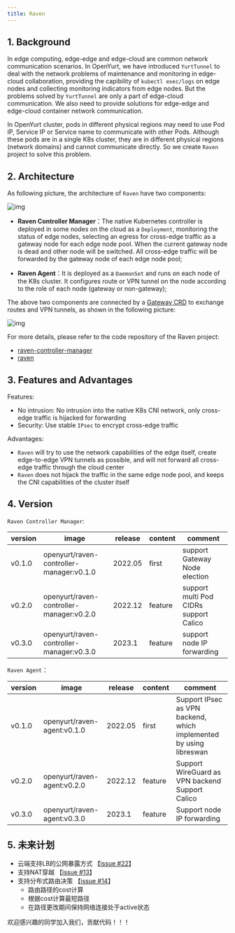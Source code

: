 ```yaml
---
title: Raven
---
```


## 1. Background

In edge computing, edge-edge and edge-cloud are common network communication scenarios. In OpenYurt, we have introduced `YurtTunnel` to deal with the network problems of maintenance and monitoring in edge-cloud collaboration, providing the capibility of `kubectl exec/logs` on edge nodes and collecting monitoring indicators from edge nodes. But the problems solved by `YurtTunnel` are only a part of edge-cloud communication. We also need to provide solutions for edge-edge and edge-cloud container network communication.

In OpenYurt cluster, pods in different physical regions may need to use Pod IP, Service IP or Service name to communicate with other Pods. Although these pods are in a single K8s cluster, they are in different physical regions (network domains) and cannot communicate directly. So we create `Raven` project to solve this problem.

## 2. Architecture

As following picture, the architecture of `Raven` have two components:

![img](../../static/img/docs/core-concepts/raven.png)

- **Raven Controller Manager**：The native Kubernetes controller is deployed in some nodes on the cloud as a `Deployment`, monitoring the status of edge nodes, selecting an egress for cross-edge traffic as a gateway node for each edge node pool. When the current gateway node is dead and other node will be switched. All cross-edge traffic will be forwarded by the gateway node of each edge node pool;

- **Raven Agent**：It is deployed as a `DaemonSet` and runs on each node of the K8s cluster. It configures route or VPN tunnel on the node according to the role of each node (gateway or non-gateway);

The above two components are connected by a [Gateway CRD](https://github.com/openyurtio/raven-controller-manager/blob/main/pkg/ravencontroller/apis/raven/v1alpha1/gateway_types.go) to exchange routes and VPN tunnels, as shown in the following picture:

![img](../../static/img/docs/core-concepts/raven-sequence-diag.png)

For more details, please refer to the code repository of the Raven project:

- [raven-controller-manager](https://github.com/openyurtio/raven-controller-manager)
- [raven](https://github.com/openyurtio/raven)

## 3. Features and Advantages

Features:

- No intrusion: No intrusion into the native K8s CNI network, only cross-edge traffic is hijacked for forwarding
- Security: Use stable `IPsec` to encrypt cross-edge traffic

Advantages:

- `Raven` will try to use the network capabilities of the edge itself, create edge-to-edge VPN tunnels as possible, and will not forward all cross-edge traffic through the cloud center
- `Raven` does not hijack the traffic in the same edge node pool, and keeps the CNI capabilities of the cluster itself

## 4. Version

`Raven Controller Manager`:

| version | image                                    | release | content | comment                                      |
|---------|------------------------------------------|---------|---------|----------------------------------------------|
| v0.1.0  | openyurt/raven-controller-manager:v0.1.0 | 2022.05 | first   | support Gateway Node election                |
| v0.2.0  | openyurt/raven-controller-manager:v0.2.0 | 2022.12 | feature | support multi Pod CIDRs <br/> support Calico |
| v0.3.0  | openyurt/raven-controller-manager:v0.3.0 | 2023.1  | feature | support node IP forwarding                   |

`Raven Agent`：

| version | image                       | release | content | comment                |
|---------|-----------------------------|---------|---------|-------------------|
| v0.1.0  | openyurt/raven-agent:v0.1.0 | 2022.05 | first   | Support IPsec as VPN backend, which implemented by using libreswan |
| v0.2.0  | openyurt/raven-agent:v0.2.0 | 2022.12 | feature | Support WireGuard as VPN backend<br/>Support Calico|
| v0.3.0  | openyurt/raven-agent:v0.3.0 | 2023.1  | feature    | Support node IP forwarding |

## 5. 未来计划

- 云端支持LB的公网暴露方式 【[issue #22](https://github.com/openyurtio/raven/issues/22)】 
- 支持NAT穿越 【[issue #13](https://github.com/openyurtio/raven/issues/13)】 
- 支持分布式路由决策 【[issue #14](https://github.com/openyurtio/raven/issues/14)】
  - 路由路径的cost计算 
  - 根据cost计算最短路径 
  - 在路径更改期间保持网络连接处于active状态

欢迎感兴趣的同学加入我们，贡献代码！！！
